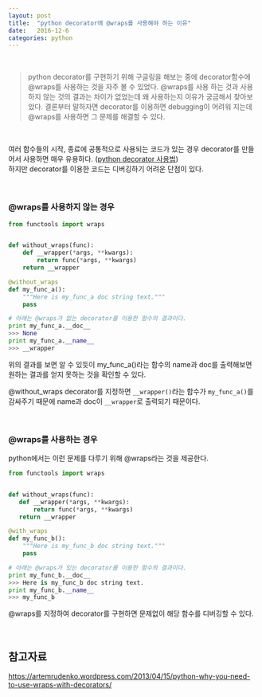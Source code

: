 ```yaml
---
layout: post
title:  "python decorator에 @wraps를 사용해야 하는 이유"
date:   2016-12-6
categories: python
---
```


<br>  

> python decorator를 구현하기 위해 구글링을 해보는 중에 decorator함수에 @wraps를 사용하는 것을 자주 볼 수 있었다. @wraps를 사용 하는 것과 사용 하지 않는 것의 결과는 차이가 없었는데 왜 사용하는지 이유가 궁금해서 찾아보았다. 결론부터 말하자면 decorator를 이용하면 debugging이 어려워 지는데 @wraps를 사용하면 그 문제를 해결할 수 있다.  

<br>  

여러 함수들의 시작, 종료에 공통적으로 사용되는 코드가 있는 경우 decorator를 만들어서 사용하면 매우 유용하다. ([python decorator 사용법](https://cjh5414.github.io/python-decorator/))  
하지만 decorator를 이용한 코드는 디버깅하기 어려운 단점이 있다.  

<br>  

### @wraps를 사용하지 않는 경우  

```python
from functools import wraps


def without_wraps(func):
    def __wrapper(*args, **kwargs):
        return func(*args, **kwargs)
    return __wrapper

@without_wraps
def my_func_a():
    """Here is my_func_a doc string text."""
    pass
```  

```python
# 아래는 @wraps가 없는 decorator를 이용한 함수의 결과이다.
print my_func_a.__doc__
>>> None
print my_func_a.__name__
>>> __wrapper
```  

위의 결과를 보면 알 수 있듯이 my_func_a()라는 함수의 name과 doc를 출력해보면 원하는 결과를 얻지 못하는 것을 확인할 수 있다.  

@without_wraps decorator를 지정하면 `__wrapper()`라는 함수가 `my_func_a()`를 감싸주기 때문에 name과 doc이 `__wrapper`로 출력되기 때문이다.  

<br>  

### @wraps를 사용하는 경우  

python에서는 이런 문제를 다루기 위해 @wraps라는 것을 제공한다.  

```python
from functools import wraps


def without_wraps(func):
   def __wrapper(*args, **kwargs):
       return func(*args, **kwargs)
   return __wrapper

@with_wraps
def my_func_b():
    """Here is my_func_b doc string text."""
    pass
```  

```python
# 아래는 @wraps가 있는 decorator를 이용한 함수의 결과이다.
print my_func_b.__doc__
>>> Here is my_func_b doc string text.
print my_func_b.__name__
>>> my_func_b
```  

@wraps를 지정하여 decorator를 구현하면 문제없이 해당 함수를 디버깅할 수 있다.  

<br>  

## 참고자료  

<https://artemrudenko.wordpress.com/2013/04/15/python-why-you-need-to-use-wraps-with-decorators/>
